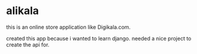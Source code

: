 # alikala

this is an online store application like Digikala.com.

created this app because i wanted to learn django. needed a nice project to create the api for.

